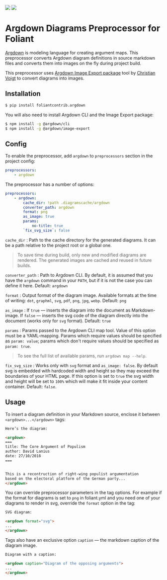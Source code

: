 [![](https://img.shields.io/pypi/v/foliantcontrib.argdown.svg)](https://pypi.org/project/foliantcontrib.argdown/) [![](https://img.shields.io/github/v/tag/foliant-docs/foliantcontrib.argdown.svg?label=github)](https://github.com/foliant-docs/foliantcontrib.argdown)

# Argdown Diagrams Preprocessor for Foliant

[Argdown](https://argdown.org/) is modeling language for creating argument maps. This preprocessor converts Argdown diagram definitions in source markdown files and converts them into images on the fly during project build.

This preprocessor uses [Argdown Image Export package](https://github.com/christianvoigt/argdown/tree/master/packages/argdown-image-export) tool by [Christian Voigt](https://github.com/christianvoigt) to convert diagrams into images.

## Installation

```bash
$ pip install foliantcontrib.argdown
```

You will also need to install Argdown CLI and the Image Export package:

```bash
$ npm install -g @argdown/cli
$ npm install -g @argdown/image-export
```

## Config

To enable the preprocessor, add `argdown` to `preprocessors` section in the project config:

```yaml
preprocessors:
    - argdown
```

The preprocessor has a number of options:

```yaml
preprocessors:
    - argdown:
        cache_dir: !path .diagramscache/argdown
        converter_path: argdown
        format: png
        as_image: true
        params:
            no-title: true
        `fix_svg_size`: false
```

`cache_dir`
:   Path to the cache directory for the generated diagrams. It can be a path relative to the project root or a global one.

>   To save time during build, only new and modified diagrams are rendered. The generated images are cached and reused in future builds.

`converter_path`
:   Path to Argdown CLI. By default, it is assumed that you have the `argdown` command in your `PATH`, but if it is not the case you can define it here. Default: `argdown`

`format`
:   Output format of the diagram image. Available formats at the time of writing: `dot`, `graphml`, `svg`, `pdf`, `png`, `jpg`, `webp`. Default: `png`

`as_image`
:   If `true` — inserts the diagram into the document as Markdown-image. If `false` — inserts the svg code of the diagram directly into the document (works only for `svg` format). Default: `true`

`params`
:   Params passed to the Argdown CLI map tool. Value of this option must be a YAML-mapping. Params which require values should be specified as `param: value`; params which don't require values should be specified as `param: true`.

> To see the full list of available params, run `argdown map --help`.

`fix_svg_size`
:   Works only with `svg` format and `as_image: false`. By default svg is embedded with hardcoded width and height so they may exceed the boundaries of your HTML page. If this option is set to `true` the svg width and height will be set to `100%` which will make it fit inside your content container. Default: `false`.


## Usage

To insert a diagram definition in your Markdown source, enclose it between `<argdown>...</argdown>` tags:

```html
Here’s the diagram:

<argdown>
===
title: The Core Argument of Populism
author: David Lanius
date: 27/10/2018
===


This is a recontruction of right-wing populist argumentation 
based on the electoral platform of the German party...
</argdown>
```

You can override preprocessor parameters in the tag options. For example if the format for diagrams is set to `png` in foliant.yml and you need one of your diagrams to render in svg, override the `format` option in the tag:

```html
SVG diagram:

<argdown format="svg">
...
</argdown>
```

Tags also have an exclusive option `caption` — the markdown caption of the diagram image.

```html
Diagram with a caption:

<argdown caption="Diagram of the opposing arguments">
...
</argdown>
```
